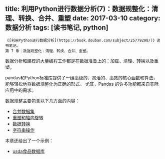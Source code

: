 title: 利用Python进行数据分析(7)：数据规整化：清理、转换、合并、重塑
date: 2017-03-10
category: 数据分析
tags: [读书笔记, python]
---



    《[利用Python进行数据分析](https://book.douban.com/subject/25779298/)》读书笔记。
    第 7 章：数据规整化：清理、转换、合并、重塑。


数据分析和建模的大量编程工作都是在数据准备上的：加载、清理、转换以及重塑。

pandas和Python标准库提供了一组高级的、灵活的、高效的核心函数和算法，
能够轻松地将数据规整化为正确的形式。
尤其，Pandas 的许多功能都来自实际应用中的需求。

数据规整主要包含以下几方面的内容：

- [合并数据集](/2017/03/10/python_data_analysis7-1.html)
- [重塑和轴向旋转](/2017/03/11/python_data_analysis7-2.html)
- [数据转换](/2017/03/12/python_data_analysis7-3.html)
- [字符串操作](/2017/03/13/python_data_analysis7-4.html)

本章还给出了一个示例：

- [usda食品数据库](/2017/03/15/python_data_analysis7-5.html)
